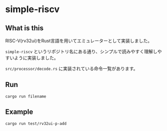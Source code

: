 # simple-riscv

## What is this

RISC-V(rv32ui)をRust言語を用いてエミュレーターとして実装しました。

`simple-riscv` というリポジトリ名にある通り、シンプルで読みやすく理解しやすいように実装しました。

`src/processor/decode.rs` に実装されている命令一覧があります。

## Run

```shell
cargo run filename
```

## Example

```shell
cargo run test/rv32ui-p-add
```

